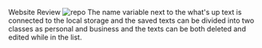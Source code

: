Website Review
![repo](https://github.com/user-attachments/assets/c9ca5870-6c2f-471d-b167-67e8075487ce)
The name variable next to the what's up text is connected to the local storage
and the saved texts can be divided into two classes as personal and business
and the texts can be both deleted and edited while in the list.
